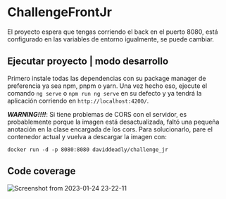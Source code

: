 # ChallengeFrontJr

El proyecto espera que tengas corriendo el back en el puerto 8080, está configurado en las variables de entorno igualmente, se puede cambiar.

## Ejecutar proyecto | modo desarrollo

Primero instale todas las dependencias con su package manager de preferencia ya sea npm, pnpm o yarn. Una vez hecho eso, ejecute el comando `ng serve` o `npm run ng serve` en su defecto y ya tendrá la aplicación corriendo en `http://localhost:4200/`.

**_WARNING!!!!_**: Si tiene problemas de CORS con el servidor, es probablemente porque la imagen está desactualizada, faltó una pequeña anotación en la clase encargada de los cors. Para solucionarlo, pare el contenedor actual y vuelva a descargar la imagen con:

```docker run -d -p 8080:8080 daviddeadly/challenge_jr```

## Code coverage
![Screenshot from 2023-01-24 23-22-11](https://user-images.githubusercontent.com/88601542/214479518-a2165139-8f0e-4a5e-a8ef-ac625c618619.png)
